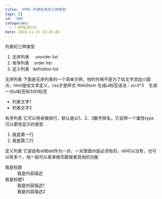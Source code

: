 ```yaml
---
title: 'HTML:列表标签的三种类型'
tags: []
id: '300'
categories:
  - - HTML和CSS
date: 2018-11-21 10:26:46
---
```


列表的三种类型

1.  无序列表     unorder list
2.  有序列表    order list
3.  定义列表   definition list

无序列表 下面是无序列表的一个简单示例，他的作用不是为了给文字添加小圆点，html是给文本定义，css才是样式 WebStom 生成ul标签语法：ul>li\*3    生成一对ul标签和3对li标签

<ul>
    <li>列表文字1</li>
    <li>列表文字2</li>
</ul>

有序列表 它可以用来做排行，默认是以1、2、3数字排名，它自带一个属性type可以更改显示的类型

<ol>
    <li>我是第一行</li>
    <li>我是第二行</li>
</ol>

定义列表 它是由有dt和dd作为一对，一对里面dt是必须有的，dd可以没有，也可以有多个，他一般可以拿来做页脚或者其他的功能

<dl>
    <dt>我是标题</dt>
    <dd>我是内容描述</dd>
    <dt>我是标题1</dt>
    <dd>我是内容描述1</dd>
    <dd>我是内容描述2</dd>
</dl>